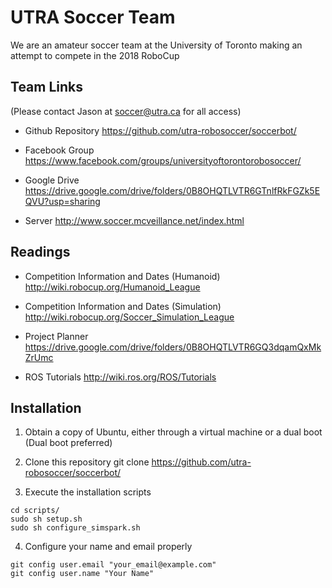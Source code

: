 # UTRA Soccer Team
We are an amateur soccer team at the University of Toronto making an attempt to compete in the 2018 RoboCup

## Team Links
(Please contact Jason at soccer@utra.ca for all access)

- Github Repository
https://github.com/utra-robosoccer/soccerbot/

- Facebook Group
https://www.facebook.com/groups/universityoftorontorobosoccer/

- Google Drive
https://drive.google.com/drive/folders/0B8OHQTLVTR6GTnlfRkFGZk5EQVU?usp=sharing

- Server
http://www.soccer.mcveillance.net/index.html

## Readings

- Competition Information and Dates (Humanoid)
http://wiki.robocup.org/Humanoid_League

- Competition Information and Dates (Simulation)
http://wiki.robocup.org/Soccer_Simulation_League

- Project Planner
https://drive.google.com/drive/folders/0B8OHQTLVTR6GQ3dqamQxMkZrUmc

- ROS Tutorials
http://wiki.ros.org/ROS/Tutorials

## Installation
1. Obtain a copy of Ubuntu, either through a virtual machine or a dual boot (Dual boot preferred)

2. Clone this repository
git clone https://github.com/utra-robosoccer/soccerbot/

3. Execute the installation scripts
```
cd scripts/
sudo sh setup.sh
sudo sh configure_simspark.sh
```

4. Configure your name and email properly
```
git config user.email "your_email@example.com"
git config user.name "Your Name"
```
